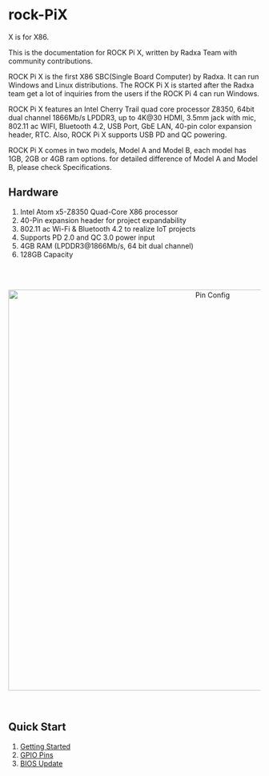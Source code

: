 # rock-PiX

X is for X86.

This is the documentation for ROCK Pi X, written by Radxa Team with community contributions.

ROCK Pi X is the first X86 SBC(Single Board Computer) by Radxa. It can run Windows and Linux distributions. The ROCK Pi X is started after the Radxa team get a lot of inquiries from the users if the ROCK Pi 4 can run Windows.

ROCK Pi X features an Intel Cherry Trail quad core processor Z8350, 64bit dual channel 1866Mb/s LPDDR3, up to 4K@30 HDMI, 3.5mm jack with mic, 802.11 ac WIFI, Bluetooth 4.2, USB Port, GbE LAN, 40-pin color expansion header, RTC. Also, ROCK Pi X supports USB PD and QC powering.

ROCK Pi X comes in two models, Model A and Model B, each model has 1GB, 2GB or 4GB ram options. for detailed difference of Model A and Model B, please check Specifications.

## Hardware

1. Intel Atom x5-Z8350 Quad-Core X86 processor
2. 40-Pin expansion header for project expandability
3. 802.11 ac Wi-Fi & Bluetooth 4.2 to realize IoT projects
4. Supports PD 2.0 and QC 3.0 power input
5. 4GB RAM (LPDDR3@1866Mb/s, 64 bit dual channel)
6. 128GB Capacity

<br><br>
<p align='center'>
  <img src='https://wiki.radxa.com/mw/images/thumb/5/5a/Rockpi_x_ports_v14.jpg/750px-Rockpi_x_ports_v14.jpg' width='800' height='800' alt='Pin Config'>
</p>
<br>

## Quick Start

1. <a href='https://wiki.radxa.com/RockpiX/getting_started'> Getting Started </a>
2. <a href='https://wiki.radxa.com/RockpiX/hardware/rockpiX#gpio'> GPIO Pins </a>
3. <a href=''> BIOS Update </a>
